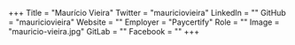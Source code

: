 +++
Title = "Maurício Vieira"
Twitter = "mauriciovieira"
LinkedIn = ""
GitHub = "mauriciovieira"
Website = ""
Employer = "Paycertify"
Role = ""
Image = "mauricio-vieira.jpg"
GitLab = ""
Facebook = ""
+++

